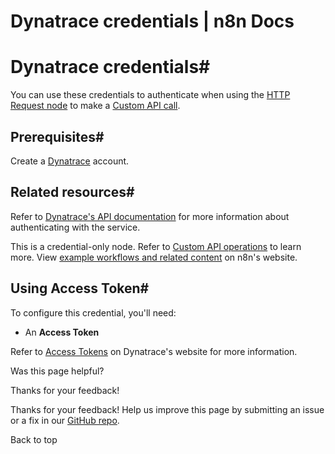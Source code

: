 # Dynatrace credentials | n8n Docs

[ ](https://github.com/n8n-io/n8n-docs/edit/main/docs/integrations/builtin/credentials/dynatrace.md "Edit this page")

# Dynatrace credentials#

You can use these credentials to authenticate when using the [HTTP Request node](../../core-nodes/n8n-nodes-base.httprequest/) to make a [Custom API call](../../../custom-operations/).

## Prerequisites#

Create a [Dynatrace](https://www.dynatrace.com/signup/) account.

## Related resources#

Refer to [Dynatrace's API documentation](https://docs.dynatrace.com/docs/dynatrace-api) for more information about authenticating with the service.

This is a credential-only node. Refer to [Custom API operations](../../../custom-operations/) to learn more. View [example workflows and related content](https://n8n.io/integrations/dynatrace-api/) on n8n's website.

## Using Access Token#

To configure this credential, you'll need:

  * An **Access Token**

Refer to [Access Tokens](https://docs.dynatrace.com/docs/manage/identity-access-management/access-tokens-and-oauth-clients/access-tokens) on Dynatrace's website for more information.

Was this page helpful? 

Thanks for your feedback! 

Thanks for your feedback! Help us improve this page by submitting an issue or a fix in our [GitHub repo](https://github.com/n8n-io/n8n-docs). 

Back to top